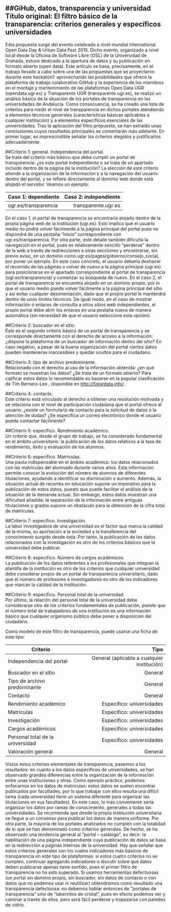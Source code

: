 ##GiHub, datos, transparencia y universidad
Título original: El filtro básico de la transparencia: criterios generales y específicos universidades  
---
Esta propuesta surge del evento celebrado a nivel mundial International Open Data Day & Urban Data Fest 2015. Dicho evento, organizado a nivel local desde la Oficina de Software Libre (OSL) de la Universidad de Granada, estuvo dedicado a la apertura de datos y su publicación en formato abierto (open data). Este artículo se basa, precisamente, en el trabajo llevado a cabo sobre una de las propuestas que se proyectaron durante este hackatón1: aprovechando las posibilidades que ofrece la plataforma de trabajo colaborativo GitHub y la experiencia de los miembros en el montaje y mantenimiento de las plataformas Open Data UGR (opendata.ugr.es) y Transparente UGR (transparente.ugr.es), se realizó un análisis básico de la situación de los portales de transparencia en las universidades de Andalucía.
Como consecuencia, se ha creado una lista de criterios para medir el nivel de transparencia en dichos portales atendiendo a elementos técnicos generales (características básicas aplicables a cualquier institución) y a elementos específicos esenciales de las universidades. Tras la aplicación del filtro propuesto, se han extraído unas conclusiones cuyos resultados principales se comentarán más adelante. En primer lugar, es imprescindible señalar los criterios elegidos y justificarlos adecuadamente.

##Criterio 1: general. Independencia del portal.  
Se trata del criterio más básico que debe cumplir un portal de transparencia: ¿es este portal independiente o se trata de un apartado incluido dentro de la página de la institución? La elección de este criterio atiende a la organización de la información y a la navegación del usuario dentro del portal, y se refiere directamente al dominio web donde está alojado el servidor. Veamos un ejemplo:

|Caso 1: dependiente |Caso 2: independiente |
|-----------|----------:|
| ugr.es/transparencia |transparente.ugr.es | 
 

En el caso 1, el portal de transparencia se encontraría alojado dentro de la propia página web de la institución (ugr.es). Esto implica que el usuario medio no podrá volver fácilmente a la página principal del portal pues no dispondrá de una pestaña “Inicio” correspondiente con ugr.es/transparencia. Por otra parte, este detalle también dificulta la navegación en el portal, pues es relativamente sencillo “perderse” dentro de la web a través de redirecciones a otras secciones y encontrarse, sin previo aviso, en un dominio  como  ugr.es/pages/gobierno/consejo_social, por poner un ejemplo. En este caso concreto, el usuario debería deshacer el recorrido de las páginas o volver de nuevo a la página principal (ugr.es) para posicionarse en el apartado correspondiente al portal de transparencia (ugr.es/transparencia) y comenzar su búsqueda de nuevo.
En el caso 2, el portal de transparencia se encuentra alojado en un dominio propio, por lo que el usuario medio puede volver fácilmente a la página principal del sitio y así evitar cualquier desorientación, dado que el propio portal le mantendrá dentro de unos límites técnicos. De igual modo, en el caso de mostrar información o enlaces de consulta a otros sitios web independientes, el propio portal debe abrir los enlaces en una pestaña nueva de manera automática (sin necesidad de que el usuario seleccione esta opción).

##Criterio 2: buscador en el sitio.  
Éste es el segundo criterio básico de un portal de transparencia y se corresponde directamente con el derecho de acceso a la información: ¿dispone la plataforma de un buscador de información dentro del sitio? En caso negativo, a pesar de la buena organización del portal ciertos datos pueden mantenerse inaccesibles y quedar ocultos para el ciudadano. 

##Criterio 3: tipo de archivo predominante.  
Relacionado con el derecho al uso de la información obtenida: ¿en qué formato se muestran los datos? ¿Se trata de un formato abierto?
Para calificar estos datos lo recomendable es basarse en la popular clasificación de Tim Berners-Lee , disponible en http://5stardata.info/ .

##Criterio 4: contacto.  
Este criterio está vinculado al derecho a obtener una resolución motivada y se relaciona con el nivel de participación ciudadana que el portal ofrece al usuario: ¿existe un formulario de contacto para la solicitud de datos o la atención de dudas? ¿Se especifica un correo electrónico donde el usuario pueda contactar fácilmente?

##Criterio 5: específico. Rendimiento académico.  
Un criterio que, desde el grupo de trabajo, se ha considerado fundamental en el ámbito universitario: la publicación de los datos relativos a la tasa de rendimiento, éxito y evaluación de los alumnos. 

##Criterio 6: específico. Matrículas.  
Una pauta indispensable en el ámbito académico: los datos relacionados con las matrículas del alumnado durante varios años. Esta información permite conocer la evolución del número de alumnos de diferentes titulaciones, ayudando a identificar su disminución o aumento. Además, la situación actual de recortes en educación supone un imperativo para la publicación de estos datos, puesto que puede facilitar el análisis de la situación de la demanda actual. Sin embargo, estos datos muestran una dificultad añadida: la separación de la información entre antiguas titulaciones y grados supone un obstáculo para la obtención de la cifra total de matrículas.

##Criterio 7: específico. Investigación.  
La labor investigadora de una universidad es el factor que marca la calidad de la misma,  su aportación a la sociedad y la transferencia del conocimiento surgido desde ésta. Por tanto, la publicación de los datos relacionados con la investigación es otro de los criterios básicos que la universidad debe publicar.

##Criterio 8: específico. Número de cargos académicos.  
La publicación de los datos referentes a los profesionales que integran la plantilla de la institución es otro de los criterios que cualquier universidad debe considerar propio de un portal de transparencia universitario, dado que el número de profesores e investigadores es otro de los indicadores que marcan la calidad de la institución.

##Criterio 9: específico. Personal total de la universidad.  
Por último, la relación del personal total de la universidad debe considerarse otro de los criterios fundamentales de publicación, puesto que el número total de trabajadores de una institución es una información básico que cualquier organismo público debe poner a disposición del ciudadano.


Como modelo de este filtro de transparencia, puede usarse una ficha de este tipo:

|Criterio |Tipo |
|-----------|----------:|
| Independencia del portal | General (aplicable a cualquier institución) |
| Buscador en el sitio | General |
| Tipo de archivo predominante | General |
| Contacto | General |
| Rendimiento académico | Específico: universidades |
| Matrículas | Específico: universidades |
| Investigación | Específico: universidades |
| Cargos académicos | Específico: universidades |
| Personal total de la universidad | Específico: universidades |
| Valoración general | General |
  

Vistos estos criterios elementales de transparencia, pasemos a los resultados: en cuanto a los datos específicos de universidades, se han observado grandes diferencias entre la organización de la información entre unas instituciones y otras. Como ejemplo práctico, podemos enfocarnos en los datos de matrículas: estos datos se suelen encontrar publicados por facultades, por lo que trabajar con ellos resulta una difícil tarea (cada universidad tiene un sistema diferente para organizar las titulaciones en sus facultades). En este caso, lo más conveniente sería organizar los datos por ramas de conocimiento, generales a todas las universidades. Se recomienda que desde la propia institución universitaria se llegue a un consenso para publicar los datos de manera uniforme.
Por otra parte, la mayoría de los portales analizados no cumplen con la totalidad de lo que se han denominado como criterios generales. De hecho, se ha observado una tendencia general al “portal – catálogo”, es decir: la habilitación de una página independiente cuya publicación de datos se basa en la redirección a páginas internas de la universidad. Hay que señalar que estos criterios generales son los cuatro indicadores más básicos de transparencia en este tipo de plataformas: si estos cuatro criterios no se cumplen, continuar agregando indicadores o discutir sobre qué datos deben publicarse apenas tiene sentido, pues el primer filtro de transparencia no ha sido superado. Si usamos herramientas defectuosas (un portal sin dominio propio, sin buscador, sin datos de contacto o con datos que no podemos usar ni reutilizar) obtendremos como resultado una transparencia defectuosa: no debemos hablar entonces de “portales de transparencia” sino de “laberintos de cristal”, pues en efecto podemos ver y caminar a través de ellos, pero será fácil perderse y tropezarse con paredes de vidrio.
